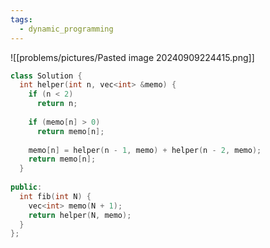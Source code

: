 ```yaml
---
tags:
  - dynamic_programming
---
```


![[problems/pictures/Pasted image 20240909224415.png]]

```c++
class Solution {  
  int helper(int n, vec<int> &memo) {  
    if (n < 2)  
      return n;  
  
    if (memo[n] > 0)  
      return memo[n];  
  
    memo[n] = helper(n - 1, memo) + helper(n - 2, memo);  
    return memo[n];  
  }  
  
public:  
  int fib(int N) {  
    vec<int> memo(N + 1);  
    return helper(N, memo);  
  }  
};
```